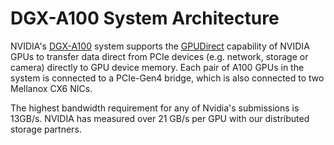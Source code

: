 # DGX-A100 System Architecture

NVIDIA's [DGX-A100](https://www.nvidia.com/content/dam/en-zz/Solutions/Data-Center/dgx-a100/dgxa100-system-architecture-white-paper.pdf) system supports the [GPUDirect](https://developer.nvidia.com/gpudirect) capability of NVIDIA GPUs to transfer data direct from PCIe  devices (e.g. network, storage or camera) directly to GPU device memory. Each pair of A100 GPUs in the system is connected to a PCIe-Gen4 bridge, which is also connected to two Mellanox CX6 NICs. 

The highest bandwidth requirement for any of Nvidia's submissions is 13GB/s. NVIDIA has measured over 21 GB/s per GPU with our distributed storage partners. 

